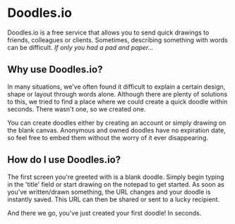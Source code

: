 # Doodles.io

Doodles.io is a free service that allows you to send quick drawings to friends, colleagues or clients. Sometimes, describing something with words can be difficult. *If only you had a pad and paper...*

## Why use Doodles.io?

In many situations, we've often found it difficult to explain a certain design, shape or layout through words alone. Although there are plenty of solutions to this, we tried to find a place where we could create a quick doodle within seconds. There wasn't one, so we created one.

You can create doodles either by creating an account or simply drawing on the blank canvas. Anonymous and owned doodles have no expiration date, so feel free to embed them without the worry of it ever disappearing.

## How do I use Doodles.io?

The first screen you're greeted with is a blank doodle. Simply begin typing in the 'title' field or start drawing on the notepad to get started. As soon as you've written/drawn something, the URL changes and your doodle is instantly saved. This URL can then be shared or sent to a lucky recipient.

And there we go, you've just created your first doodle! In seconds.
